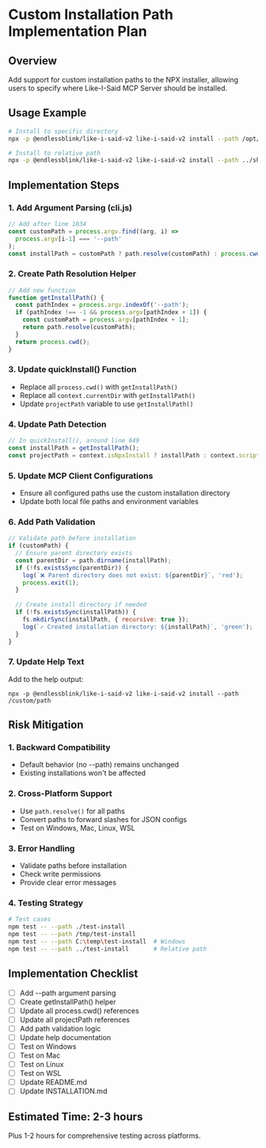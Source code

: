 # Custom Installation Path Implementation Plan

## Overview
Add support for custom installation paths to the NPX installer, allowing users to specify where Like-I-Said MCP Server should be installed.

## Usage Example
```bash
# Install to specific directory
npx -p @endlessblink/like-i-said-v2 like-i-said-v2 install --path /opt/mcp-servers/like-i-said

# Install to relative path
npx -p @endlessblink/like-i-said-v2 like-i-said-v2 install --path ../shared-tools/mcp
```

## Implementation Steps

### 1. Add Argument Parsing (cli.js)
```javascript
// Add after line 1034
const customPath = process.argv.find((arg, i) => 
  process.argv[i-1] === '--path'
);
const installPath = customPath ? path.resolve(customPath) : process.cwd();
```

### 2. Create Path Resolution Helper
```javascript
// Add new function
function getInstallPath() {
  const pathIndex = process.argv.indexOf('--path');
  if (pathIndex !== -1 && process.argv[pathIndex + 1]) {
    const customPath = process.argv[pathIndex + 1];
    return path.resolve(customPath);
  }
  return process.cwd();
}
```

### 3. Update quickInstall() Function
- Replace all `process.cwd()` with `getInstallPath()`
- Replace all `context.currentDir` with `getInstallPath()`
- Update `projectPath` variable to use `getInstallPath()`

### 4. Update Path Detection
```javascript
// In quickInstall(), around line 649
const installPath = getInstallPath();
const projectPath = context.isNpxInstall ? installPath : context.scriptDir;
```

### 5. Update MCP Client Configurations
- Ensure all configured paths use the custom installation directory
- Update both local file paths and environment variables

### 6. Add Path Validation
```javascript
// Validate path before installation
if (customPath) {
  // Ensure parent directory exists
  const parentDir = path.dirname(installPath);
  if (!fs.existsSync(parentDir)) {
    log(`❌ Parent directory does not exist: ${parentDir}`, 'red');
    process.exit(1);
  }
  
  // Create install directory if needed
  if (!fs.existsSync(installPath)) {
    fs.mkdirSync(installPath, { recursive: true });
    log(`✓ Created installation directory: ${installPath}`, 'green');
  }
}
```

### 7. Update Help Text
Add to the help output:
```
npx -p @endlessblink/like-i-said-v2 like-i-said-v2 install --path /custom/path
```

## Risk Mitigation

### 1. Backward Compatibility
- Default behavior (no --path) remains unchanged
- Existing installations won't be affected

### 2. Cross-Platform Support
- Use `path.resolve()` for all paths
- Convert paths to forward slashes for JSON configs
- Test on Windows, Mac, Linux, WSL

### 3. Error Handling
- Validate paths before installation
- Check write permissions
- Provide clear error messages

### 4. Testing Strategy
```bash
# Test cases
npm test -- --path ./test-install
npm test -- --path /tmp/test-install
npm test -- --path C:\temp\test-install  # Windows
npm test -- --path ../test-install       # Relative path
```

## Implementation Checklist
- [ ] Add --path argument parsing
- [ ] Create getInstallPath() helper
- [ ] Update all process.cwd() references
- [ ] Update all projectPath references
- [ ] Add path validation logic
- [ ] Update help documentation
- [ ] Test on Windows
- [ ] Test on Mac
- [ ] Test on Linux
- [ ] Test on WSL
- [ ] Update README.md
- [ ] Update INSTALLATION.md

## Estimated Time: 2-3 hours
Plus 1-2 hours for comprehensive testing across platforms.